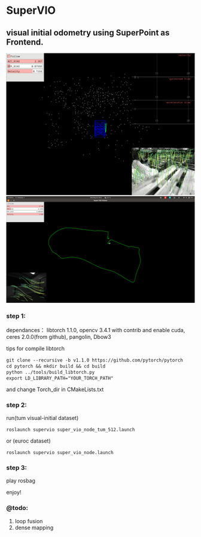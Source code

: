 # SuperVIO

## visual initial odometry using SuperPoint as Frontend.
![image](./output.gif)
![image](./tum_outdoor_04.png)

### step 1:
dependances： libtorch 1.1.0, opencv 3.4.1 with contrib and enable cuda, ceres 2.0.0(from github), pangolin, Dbow3

tips for compile libtorch
```
git clone --recursive -b v1.1.0 https://github.com/pytorch/pytorch
cd pytorch && mkdir build && cd build
python ../tools/build_libtorch.py
export LD_LIBRARY_PATH="YOUR_TORCH_PATH"
```
and change Torch_dir in CMakeLists.txt

### step 2:
run(tum visual-initial dataset)
```
roslaunch supervio super_vio_node_tum_512.launch
```
or (euroc dataset)
```
roslaunch supervio super_vio_node.launch
```

### step 3:
play rosbag

enjoy!

### @todo:
1. loop fusion
2. dense mapping
